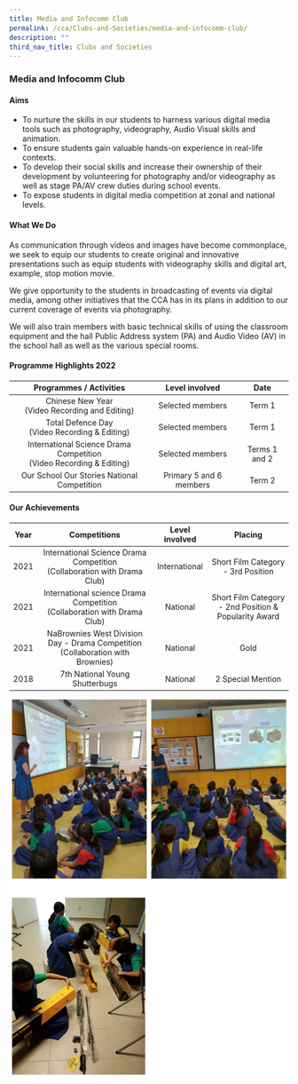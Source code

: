 ```yaml
---
title: Media and Infocomm Club
permalink: /cca/Clubs-and-Societies/media-and-infocomm-club/
description: ""
third_nav_title: Clubs and Societies
---
```

### Media and Infocomm Club

#### Aims

*   To nurture the skills in our students to harness various digital media tools such as photography, videography, Audio Visual skills and animation.
*   To ensure students gain valuable hands-on experience in real-life contexts.
*   To develop their social skills and increase their ownership of their development by volunteering for photography and/or videography as well as stage PA/AV crew duties during school events.
*   To expose students in digital media competition at zonal and national levels.

#### What We Do

As communication through videos and images have become commonplace, we seek to equip our students to create original and innovative presentations such as equip students with videography skills and digital art, example, stop motion movie.

We give opportunity to the students in broadcasting of events via digital media, among other initiatives that the CCA has in its plans in addition to our current coverage of events via photography.

We will also train members with basic technical skills of using the classroom equipment and the hall Public Address system (PA) and Audio Video (AV) in the school hall as well as the various special rooms.

#### Programme Highlights 2022

| Programmes / Activities 	| Level involved 	| Date 	|
|:---:	|:---:	|:---:	|
| Chinese New Year<br>(Video Recording and Editing) 	| Selected members 	| Term 1 	|
| Total Defence Day<br>(Video Recording & Editing) 	| Selected members 	| Term 1 	|
| International Science Drama Competition<br>(Video Recording & Editing) 	| Selected members 	| Terms 1 and 2 	|
| Our School Our Stories National Competition 	| Primary 5 and 6 members 	| Term 2 	|

#### Our Achievements

| Year 	| Competitions 	| Level involved 	| Placing 	|
|:---:	|:---:	|:---:	|:---:	|
| 2021 	| International Science Drama Competition<br>(Collaboration with Drama Club) 	| International  	| Short Film Category - 3rd Position  	|
| 2021 	| International science Drama Competition<br>(Collaboration with Drama Club) 	| National 	| Short Film Category - 2nd Position & Popularity Award 	|
| 2021  	| NaBrownies West Division Day - Drama Competition (Collaboration with Brownies) 	| National  	| Gold 	|
| 2018 	| 7th National Young Shutterbugs 	| National  	| 2 Special Mention 	|

![](/images/infocomm.png)